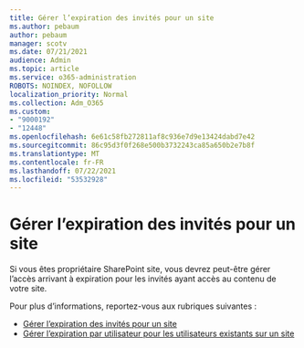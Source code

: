 ```yaml
---
title: Gérer l’expiration des invités pour un site
ms.author: pebaum
author: pebaum
manager: scotv
ms.date: 07/21/2021
audience: Admin
ms.topic: article
ms.service: o365-administration
ROBOTS: NOINDEX, NOFOLLOW
localization_priority: Normal
ms.collection: Adm_O365
ms.custom:
- "9000192"
- "12448"
ms.openlocfilehash: 6e61c58fb272811af8c936e7d9e13424dabd7e42
ms.sourcegitcommit: 86c95d3f0f268e500b3732243ca85a650b2e7b8f
ms.translationtype: MT
ms.contentlocale: fr-FR
ms.lasthandoff: 07/22/2021
ms.locfileid: "53532928"
---
```

# <a name="manage-guest-expiration-for-a-site"></a>Gérer l’expiration des invités pour un site

Si vous êtes propriétaire SharePoint site, vous devrez peut-être gérer l’accès arrivant à expiration pour les invités ayant accès au contenu de votre site.

Pour plus d’informations, reportez-vous aux rubriques suivantes :

- [Gérer l’expiration des invités pour un site](https://support.microsoft.com/office/manage-guest-expiration-for-a-site-25bee24f-42ad-4ee8-8402-4186eed74dea)
- [Gérer l’expiration par utilisateur pour les utilisateurs existants sur un site](/sharepoint/dev/solution-guidance/manage-user-sharing-expiration)
